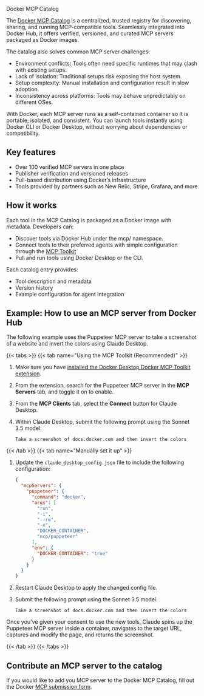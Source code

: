 Docker MCP Catalog


The [Docker MCP Catalog](https://hub.docker.com/catalogs/mcp) is a centralized, trusted registry for discovering, sharing, and running MCP-compatible tools. Seamlessly integrated into Docker Hub, it offers verified, versioned, and curated MCP servers packaged as Docker images. 

The catalog also solves common MCP server challenges:

- Environment conflicts: Tools often need specific runtimes that may clash with existing setups.
- Lack of isolation: Traditional setups risk exposing the host system.
- Setup complexity: Manual installation and configuration result in slow adoption.
- Inconsistency across platforms: Tools may behave unpredictably on different OSes.

With Docker, each MCP server runs as a self-contained container so it is portable, isolated, and consistent. You can launch tools instantly using Docker CLI or Docker Desktop, without worrying about dependencies or compatibility.

## Key features

- Over 100 verified MCP servers in one place
- Publisher verification and versioned releases
- Pull-based distribution using Docker’s infrastructure
- Tools provided by partners such as New Relic, Stripe, Grafana, and more

## How it works

Each tool in the MCP Catalog is packaged as a Docker image with metadata. Developers can:

- Discover tools via Docker Hub under the mcp/ namespace.
- Connect tools to their preferred agents with simple configuration through the [MCP Toolkit](toolkit.md)
- Pull and run tools using Docker Desktop or the CLI.

Each catalog entry provides:

- Tool description and metadata
- Version history
- Example configuration for agent integration

## Example: How to use an MCP server from Docker Hub

The following example uses the Puppeteer MCP server to take a screenshot of a website and invert the colors using Claude Desktop.

{{< tabs >}}
{{< tab name="Using the MCP Toolkit (Recommended)" >}}

1. Make sure you have [installed the Docker Desktop Docker MCP Toolkit extension](toolkit.md).
2. From the extension, search for the Puppeteer MCP server in the **MCP Servers** tab, and toggle it on to enable.
3. From the **MCP Clients** tab, select the **Connect** button for Claude Desktop. 
4. Within Claude Desktop, submit the following prompt using the Sonnet 3.5 model:

   ```text
   Take a screenshot of docs.docker.com and then invert the colors
   ```

{{< /tab >}}
{{< tab name="Manually set it up" >}}

1. Update the `claude_desktop_config.json` file to include the following configuration:

   ```json
   {
     "mcpServers": {
       "puppeteer": {
         "command": "docker",
         "args": [
           "run",
           "-i",
           "--rm",
           "-e",
           "DOCKER_CONTAINER",
           "mcp/puppeteer"
         ],
         "env": {
           "DOCKER_CONTAINER": "true"
         }
       }
     }
   }
   ```
2. Restart Claude Desktop to apply the changed config file.
3. Submit the following prompt using the Sonnet 3.5 model:

   ```text
   Take a screenshot of docs.docker.com and then invert the colors
   ```

Once you've given your consent to use the new tools, Claude spins up the Puppeteer MCP server inside a container, navigates to the target URL, captures and modify the page, and returns the screenshot.

{{< /tab >}}
{{< /tabs >}}

## Contribute an MCP server to the catalog

If you would like to add you MCP server to the Docker MCP Catalog, fill out the Docker [MCP submission form](https://www.docker.com/products/mcp-catalog-and-toolkit/#get_updates).